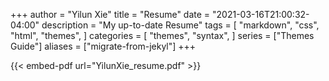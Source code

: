+++
author = "Yilun Xie"
title = "Resume"
date =  "2021-03-16T21:00:32-04:00"
description = "My up-to-date Resume"
tags = [
    "markdown",
    "css",
    "html",
    "themes",
]
categories = [
    "themes",
    "syntax",
]
series = ["Themes Guide"]
aliases = ["migrate-from-jekyl"]
+++


{{< embed-pdf url="YilunXie_resume.pdf" >}}